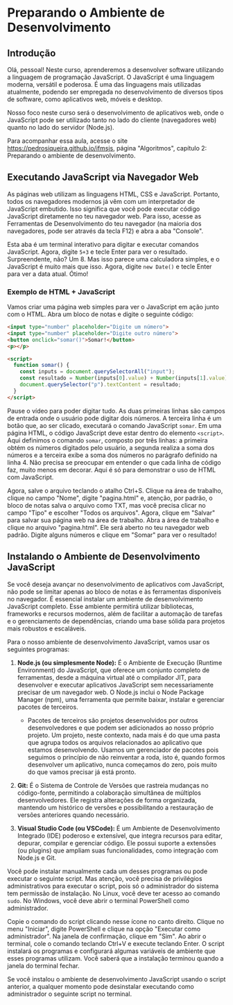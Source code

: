 # Preparando o Ambiente de Desenvolvimento

## Introdução

Olá, pessoal! Neste curso, aprenderemos a desenvolver software utilizando a linguagem de programação JavaScript. O JavaScript é uma linguagem moderna, versátil e poderosa. É uma das linguagens mais utilizadas atualmente, podendo ser empregada no desenvolvimento de diversos tipos de software, como aplicativos web, móveis e desktop.

Nosso foco neste curso será o desenvolvimento de aplicativos web, onde o JavaScript pode ser utilizado tanto no lado do cliente (navegadores web) quanto no lado do servidor (Node.js).

Para acompanhar essa aula, acesse o site <https://pedrosiqueira.github.io/ifmsjs>, página "Algoritmos", capítulo 2: Preparando o ambiente de desenvolvimento.

## Executando JavaScript via Navegador Web

As páginas web utilizam as linguagens HTML, CSS e JavaScript. Portanto, todos os navegadores modernos já vêm com um interpretador de JavaScript embutido. Isso significa que você pode executar código JavaScript diretamente no teu navegador web. Para isso, acesse as Ferramentas de Desenvolvimento do teu navegador (na maioria dos navegadores, pode ser através da tecla F12) e abra a aba "Console".

Esta aba é um terminal interativo para digitar e executar comandos JavaScript. Agora, digite `5+3` e tecle Enter para ver o resultado. Surpreendente, não? Um 8. Mas isso parece uma calculadora simples, e o JavaScript é muito mais que isso. Agora, digite `new Date()` e tecle Enter para ver a data atual. Ótimo!

### Exemplo de HTML + JavaScript

Vamos criar uma página web simples para ver o JavaScript em ação junto com o HTML. Abra um bloco de notas e digite o seguinte código:

```html
<input type="number" placeholder="Digite um número">
<input type="number" placeholder="Digite outro número">
<button onclick="somar()">Somar!</button>
<p></p>

<script>
  function somar() {
    const inputs = document.querySelectorAll("input");
    const resultado = Number(inputs[0].value) + Number(inputs[1].value);
    document.querySelector("p").textContent = resultado;
  }
</script>
```

Pause o vídeo para poder digitar tudo. As duas primeiras linhas são campos de entrada onde o usuário pode digitar dois números. A terceira linha é um botão que, ao ser clicado, executará o comando JavaScript `somar`. Em uma página HTML, o código JavaScript deve estar dentro do elemento `<script>`. Aqui definimos o comando `somar`, composto por três linhas: a primeira obtém os números digitados pelo usuário, a segunda realiza a soma dos números e a terceira exibe a soma dos números no parágrafo definido na linha 4. Não precisa se preocupar em entender o que cada linha de código faz, muito menos em decorar. Aqui é só para demonstrar o uso de HTML com JavaScript.

Agora, salve o arquivo teclando o atalho Ctrl+S. Clique na área de trabalho, clique no campo "Nome", digite "pagina.html" e, atenção, por padrão, o bloco de notas salva o arquivo como TXT, mas você precisa clicar no campo "Tipo" e escolher "Todos os arquivos". Agora, clique em "Salvar" para salvar sua página web na área de trabalho. Abra a área de trabalho e clique no arquivo "pagina.html". Ele será aberto no teu navegador web padrão. Digite alguns números e clique em "Somar" para ver o resultado!

## Instalando o Ambiente de Desenvolvimento JavaScript

Se você deseja avançar no desenvolvimento de aplicativos com JavaScript, não pode se limitar apenas ao bloco de notas e às ferramentas disponíveis no navegador. É essencial instalar um ambiente de desenvolvimento JavaScript completo. Esse ambiente permitirá utilizar bibliotecas, frameworks e recursos modernos, além de facilitar a automação de tarefas e o gerenciamento de dependências, criando uma base sólida para projetos mais robustos e escaláveis.

Para o nosso ambiente de desenvolvimento JavaScript, vamos usar os seguintes programas:

1. **Node.js (ou simplesmente Node):** É o Ambiente de Execução (Runtime Environment) do JavaScript, que oferece um conjunto completo de ferramentas, desde a máquina virtual até o compilador JIT, para desenvolver e executar aplicativos JavaScript sem necessariamente precisar de um navegador web. O Node.js inclui o Node Package Manager (npm), uma ferramenta que permite baixar, instalar e gerenciar pacotes de terceiros.
   - Pacotes de terceiros são projetos desenvolvidos por outros desenvolvedores e que podem ser adicionados ao nosso próprio projeto. Um projeto, neste contexto, nada mais é do que uma pasta que agrupa todos os arquivos relacionados ao aplicativo que estamos desenvolvendo. Usamos um gerenciador de pacotes pois seguimos o princípio de não reinventar a roda, isto é, quando formos desenvolver um aplicativo, nunca começamos do zero, pois muito do que vamos precisar já está pronto.
   
2. **Git:** É o Sistema de Controle de Versões que rastreia mudanças no código-fonte, permitindo a colaboração simultânea de múltiplos desenvolvedores. Ele registra alterações de forma organizada, mantendo um histórico de versões e possibilitando a restauração de versões anteriores quando necessário.

3. **Visual Studio Code (ou VSCode):** É um Ambiente de Desenvolvimento Integrado (IDE) poderoso e extensível, que integra recursos para editar, depurar, compilar e gerenciar código. Ele possui suporte a extensões (ou plugins) que ampliam suas funcionalidades, como integração com Node.js e Git.

Você pode instalar manualmente cada um desses programas ou pode executar o seguinte script. Mas atenção, você precisa de privilégios administrativos para executar o script, pois só o administrador do sistema tem permissão de instalação. No Linux, você deve ter acesso ao comando `sudo`. No Windows, você deve abrir o terminal PowerShell como administrador.

Copie o comando do script clicando nesse ícone no canto direito. Clique no menu "Iniciar", digite PowerShell e clique na opção "Executar como administrador". Na janela de confirmação, clique em "Sim". Ao abrir o terminal, cole o comando teclando Ctrl+V e execute teclando Enter. O script instalará os programas e configurará algumas variáveis de ambiente que esses programas utilizam. Você saberá que a instalação terminou quando a janela do terminal fechar.

Se você instalou o ambiente de desenvolvimento JavaScript usando o script anterior, a qualquer momento pode desinstalar executando como administrador o seguinte script no terminal.
